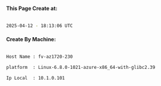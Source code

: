 
   
#### This Page Create at:

```bash

2025-04-12 - 18:13:06 UTC

```

#### Create By Machine:

```bash

Host Name : fv-az1720-230

platform  : Linux-6.8.0-1021-azure-x86_64-with-glibc2.39

Ip Local  : 10.1.0.101

```

